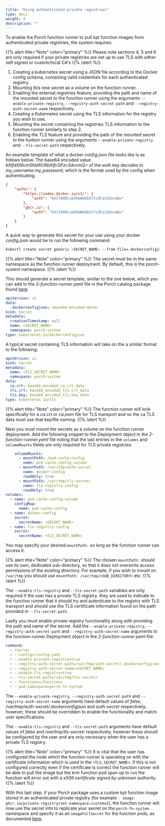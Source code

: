 ```yaml
---
title: "Using authenticated private registries"
type: docs
weight: 4
description: ""
---
```


To enable the Porch function runner to pull kpt function images from authenticated private registries, the system requires:

{{% alert title="Note" color="primary" %}}
Please note sections 4, 5 and 6 are only required if your private registries are set up to use TLS with either self signed or custom/local CA's
{{% /alert %}}

1. Creating a kubernetes secret using a JSON file according to the Docker config schema, containing valid credentials for each authenticated registry.
2. Mounting this new secret as a volume on the function runner.
3. Enabling the external registries feature, providing the path and name of the mounted secret to the function runner using the arguments `--enable-private-registry`, `--registry-auth-secret-path` and `--registry-auth-secret-name` respectively.
4. Creating a Kubernetes secret using the TLS information for the registry you wish to use.
5. Mounting the secret containing the registries TLS information to the function runner similarly to step 2.
6. Enabling the TLS feature and providing the path of the mounted secret to the funtion runner using the arguments `--enable-private-registry` and `--tls-secret-path` respectively.

An example template of what a docker *config.json* file looks like is as follows below. The base64 encoded value *bXlfdXNlcm5hbWU6bXlfcGFzc3dvcmQ=* of the *auth* key decodes to *my_username:my_password*, which is the format used by the config when authenticating.

```json
{
    "auths": {
        "https://index.docker.io/v1/": {
            "auth": "bXlfdXNlcm5hbWU6bXlfcGFzc3dvcmQ="
        },
        "ghcr.io": {
            "auth": "bXlfdXNlcm5hbWU6bXlfcGFzc3dvcmQ="
        }
    }
}
```

A quick way to generate this secret for your use using your docker *config.json* would be to run the following command:

```bash
kubectl create secret generic <SECRET_NAME> --from-file=.dockerconfigjson=/path/to/your/config.json --type=kubernetes.io/dockerconfigjson --dry-run=client -o yaml -n porch-system
```

{{% alert title="Note" color="primary" %}}
The secret must be in the same namespace as the function runner deployment. By default, this is the *porch-system* namespace.
{{% /alert %}}

This should generate a secret template, similar to the one below, which you can add to the *2-function-runner.yaml* file in the Porch catalog package found [here](https://github.com/nephio-project/catalog/tree/main/nephio/core/porch)

```yaml
apiVersion: v1
data:
  .dockerconfigjson: <base64-encoded-data>
kind: Secret
metadata:
  creationTimestamp: null
  name: <SECRET_NAME>
  namespace: porch-system
type: kubernetes.io/dockerconfigjson
```

A typical secret containing TLS information will take on the a similar format to the following:

```yaml
apiVersion: v1
kind: Secret
metadata:
  name: <TLS_SECRET_NAME>
  namespace: porch-system
data:
  ca.crt: base64_encoded_ca.crt_data
  tls.crt: base64_encoded_tls.crt_data
  tls.key: base64_encoded_tls.key_data
type: kubernetes.io/tls
```

{{% alert title="Note" color="primary" %}}
The function runner will look specifically for a *ca.crt* or *ca.pem* file for TLS transport and so the ca TLS data must use that key/file naming.
{{% /alert %}}

Next you must mount the secrets as a volume on the function runner deployment. Add the following snippet to the Deployment object in the *2-function-runner.yaml* file noting that the last entries in the `volumes` and `volumeMounts` fields are only required for TLS private registries:

```yaml
    volumeMounts:
      - mountPath: /pod-cache-config
        name: pod-cache-config-volume
      - mountPath: /var/tmp/auth-secret
        name: docker-config
        readOnly: true
      - mountPath: /var/tmp/tls-secret/
        name: tls-registry-config
        readOnly: true
volumes:
  - name: pod-cache-config-volume
    configMap:
      name: pod-cache-config
  - name: docker-config
    secret:
      secretName: <SECRET_NAME>
  - name: tls-registry-config
    secret:
      secretName: <TLS_SECRET_NAME>
```

You may specify your desired `mountPath:` so long as the function runner can access it.

{{% alert title="Note" color="primary" %}}
The chosen `mountPath:` should use its own, dedicated sub-directory, so that it does not overwrite access permissions of the existing directory. For example, if you wish to mount on `/var/tmp` you should use `mountPath: /var/tmp/<SUB_DIRECTORY>` etc.
{{% /alert %}}

The `--enable-tls-registry` and `--tls-secret-path` variables are only required if the user has a private TLS registry. they are used to indicate to the function runner that it should try and autenticate to the registry with TLS transport and should use the TLS certificate information found on the path provided in `--tls-secret-path`.

Lastly you must enable private registry functionality along with providing the path and name of the secret. Add the `--enable-private-registry`, `--registry-auth-secret-path` and `--registry-auth-secret-name` arguments to the function-runner Deployment object in the *2-function-runner.yaml* file:

```yaml
command:
  - /server
  - --config=/config.yaml
  - --enable-private-registry=true
  - --registry-auth-secret-path=/var/tmp/auth-secret/.dockerconfigjson
  - --registry-auth-secret-name=<SECRET_NAME>
  - --enable-tls-registry=true
  - --tls-secret-path=/var/tmp/tls-secret/
  - --functions=/functions
  - --pod-namespace=porch-fn-system
```

The `--enable-private-registry`, `--registry-auth-secret-path` and `--registry-auth-secret-name` arguments have default values of *false*, */var/tmp/auth-secret/.dockerconfigjson* and *auth-secret* respectively; however, these should be overridden to enable the functionality and match user specifications.

The `--enable-tls-registry` and `--tls-secret-path` arguments have default values of *false* and */var/tmp/tls-secret/* respectively; however these should be configured by the user and are only necessary when the user has a private TLS registry.

{{% alert title="Note" color="primary" %}}
It is vital that the user has configured the node which the function runner is operating on with the certificate information which is used in the `<TLS_SECRET_NAME>`. If this is not configured correctly even if the certificate is correct the function runner will be able to pull the image but the krm function pod spun up to run the function will error out with a *x509 certificate signed by unknown authority*.
{{% /alert %}}

With this last step, if your Porch package uses a custom kpt function image stored in an authenticated private registry (for example `- image: ghcr.io/private-registry/set-namespace:customv2`), the function runner will now use the secret info to replicate your secret on the `porch-fn-system` namespace and specify it as an `imagePullSecret` for the function pods, as documented [here](https://kubernetes.io/docs/tasks/configure-pod-container/pull-image-private-registry/).
